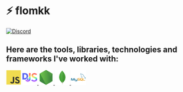 <h1 align="left">⚡ flomkk</h1>

<!-- Discord Badge -->
[![Discord](https://img.shields.io/badge/Discord-%237289DA.svg?logo=discord&logoColor=white)](https://discord.gg/flomkk)

<h2 align="left">Here are the tools, libraries, technologies and frameworks I've worked with:</h2>

<a><img src="https://raw.githubusercontent.com/devicons/devicon/master/icons/javascript/javascript-original.svg" alt="javascript" width="40" height="40"/></a> 
<a href="https://discord.js.org/" target="_blank" rel="noreferrer">
  <img src="https://github.com/devicons/devicon/blob/master/icons/discordjs/discordjs-original.svg" alt="discord.js" width="40" height="40"/>
</a>
<a href="https://nodejs.org/en" target="_blank" rel="noreferrer">
  <img src="https://github.com/devicons/devicon/blob/master/icons/nodejs/nodejs-original.svg" alt="Node.js" width="40" height="40"/>
</a>
<a href="https://www.mongodb.com/" target="_blank" rel="noreferrer"> 
  <img src="https://raw.githubusercontent.com/devicons/devicon/master/icons/mongodb/mongodb-original.svg" alt="mongodb" width="40" height="40"/>
</a> 
<a href="https://www.mysql.com/" target="_blank" rel="noreferrer">
  <img src="https://raw.githubusercontent.com/devicons/devicon/master/icons/mysql/mysql-original-wordmark.svg" alt="mysql" width="40" height="40"/>
</a>

